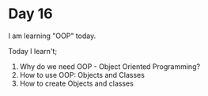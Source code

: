 # Day 16
I am learning "OOP" today.

Today I learn't;
1. Why do we need OOP - Object Oriented Programming?
2. How to use OOP: Objects and Classes
2. How to create Objects and classes
